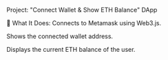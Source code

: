 Project: "Connect Wallet & Show ETH Balance" DApp

🧩 What It Does:
Connects to Metamask using Web3.js.

Shows the connected wallet address.

Displays the current ETH balance of the user.
